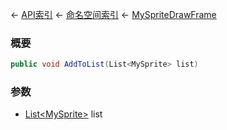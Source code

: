 ← [API索引](Api-Index) ← [命名空间索引](Namespace-Index) ← [MySpriteDrawFrame](VRage.Game.GUI.TextPanel.MySpriteDrawFrame)

### 概要

```csharp
public void AddToList(List<MySprite> list)
```

### 参数

* [List&lt;MySprite&gt;](https://docs.microsoft.com/en-us/dotnet/api/System.Collections.Generic.List-1?view=netframework-4.6) list
